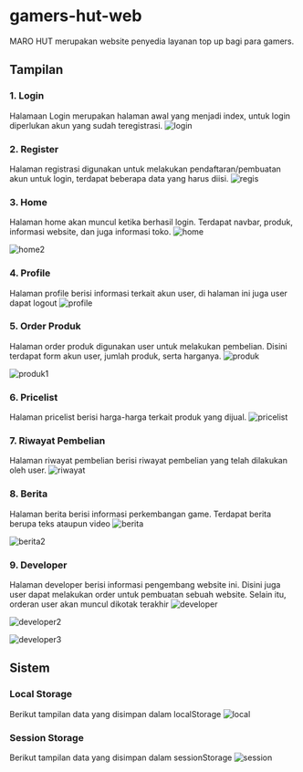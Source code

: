 # gamers-hut-web
MARO HUT merupakan website penyedia layanan top up bagi para gamers.

## Tampilan
### 1. Login
Halamaan Login merupakan halaman awal yang menjadi index, untuk login diperlukan akun yang sudah teregistrasi.
![login](https://user-images.githubusercontent.com/118908051/227709524-f0adea02-3a83-417f-b81e-7ccd4ae7c96d.png)

### 2. Register
Halaman registrasi digunakan untuk melakukan pendaftaran/pembuatan akun untuk login, terdapat beberapa data yang harus diisi.
![regis](https://user-images.githubusercontent.com/118908051/227709625-f8460b3b-96c3-492f-ad8d-546ae3046104.png)

### 3. Home
Halaman home akan muncul ketika berhasil login. Terdapat navbar, produk, informasi website, dan juga informasi toko.
![home](https://user-images.githubusercontent.com/118908051/227710118-2b9eaaa3-e7b4-405f-93a3-bae5e66d3025.png)

![home2](https://user-images.githubusercontent.com/118908051/227710129-39ba03d6-e43f-4d97-a233-6aa3b73c1c35.png)

### 4. Profile
Halaman profile berisi informasi terkait akun user, di halaman ini juga user dapat logout
![profile](https://user-images.githubusercontent.com/118908051/227710156-f5b84537-d73f-4ea0-bdda-3374a1ca217b.png)

### 5. Order Produk
Halaman order produk digunakan user untuk melakukan pembelian. Disini terdapat form akun user, jumlah produk, serta harganya.
![produk](https://user-images.githubusercontent.com/118908051/227710167-5294e54f-c65f-428b-b52a-649269bbcbd2.png)

![produk1](https://user-images.githubusercontent.com/118908051/227709916-aaf1503a-0814-4cc0-9207-f9fcc6f643e2.png)

### 6. Pricelist
Halaman pricelist berisi harga-harga terkait produk yang dijual.
![pricelist](https://user-images.githubusercontent.com/118908051/227710198-9d54f17c-33d9-414f-b939-ec3a6e0489c6.png)

### 7. Riwayat Pembelian
Halaman riwayat pembelian berisi riwayat pembelian yang telah dilakukan oleh user.
![riwayat](https://user-images.githubusercontent.com/118908051/227710207-b07540d8-58a1-45ae-9deb-f9e5b5dd5808.png)

### 8. Berita
Halaman berita berisi informasi perkembangan game. Terdapat berita berupa teks ataupun video
![berita](https://user-images.githubusercontent.com/118908051/227709999-a16097db-a302-4fed-be4d-302a9108c3ae.png)

![berita2](https://user-images.githubusercontent.com/118908051/227710000-afe14c50-9a3d-49b6-b6c6-e8cfc5cde70c.png)

### 9. Developer
Halaman developer berisi informasi pengembang website ini. Disini juga user dapat melakukan order untuk pembuatan sebuah website. Selain itu, orderan user akan muncul dikotak terakhir
![developer](https://user-images.githubusercontent.com/118908051/227710235-2d83e568-3476-4306-9c7a-6fe23da727b2.png)

![developer2](https://user-images.githubusercontent.com/118908051/227710051-7b87d7b2-b5a0-4a97-8380-af2c93f102c1.png)

![developer3](https://user-images.githubusercontent.com/118908051/227710057-4e026a9b-0847-4037-98b6-001b0116515f.png)

## Sistem
### Local Storage
Berikut tampilan data yang disimpan dalam localStorage
![local](https://user-images.githubusercontent.com/118908051/227710453-21daaa03-12f0-4eed-a049-650bd080eff4.png)

### Session Storage
Berikut tampilan data yang disimpan dalam sessionStorage
![session](https://user-images.githubusercontent.com/118908051/227710449-71ad15f9-1e29-472d-a860-42f786ca93e7.png)
